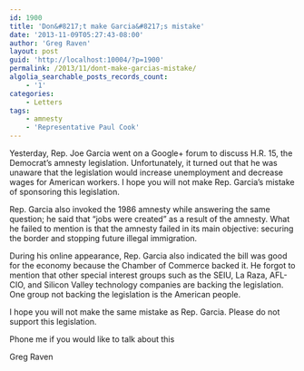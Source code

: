 ```yaml
---
id: 1900
title: 'Don&#8217;t make Garcia&#8217;s mistake'
date: '2013-11-09T05:27:43-08:00'
author: 'Greg Raven'
layout: post
guid: 'http://localhost:10004/?p=1900'
permalink: /2013/11/dont-make-garcias-mistake/
algolia_searchable_posts_records_count:
    - '1'
categories:
    - Letters
tags:
    - amnesty
    - 'Representative Paul Cook'
---
```


Yesterday, Rep. Joe Garcia went on a Google+ forum to discuss H.R. 15, the Democrat’s amnesty legislation. Unfortunately, it turned out that he was unaware that the legislation would increase unemployment and decrease wages for American workers. I hope you will not make Rep. Garcia’s mistake of sponsoring this legislation.  
  
Rep. Garcia also invoked the 1986 amnesty while answering the same question; he said that “jobs were created” as a result of the amnesty. What he failed to mention is that the amnesty failed in its main objective: securing the border and stopping future illegal immigration.

During his online appearance, Rep. Garcia also indicated the bill was good for the economy because the Chamber of Commerce backed it. He forgot to mention that other special interest groups such as the SEIU, La Raza, AFL-CIO, and Silicon Valley technology companies are backing the legislation. One group not backing the legislation is the American people.

I hope you will not make the same mistake as Rep. Garcia. Please do not support this legislation.

Phone me if you would like to talk about this

Greg Raven
